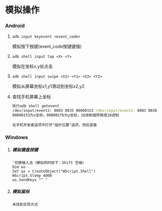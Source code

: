 # 模拟操作

### Android

1. `adb input keyevent <event_code> `

   模拟按下按键(event_code按键键值)

2. `adb shell input tap <X> <Y>`

   模拟在坐标x,y处点击

3. `adb shell input swipe <X1> <Y1> <X2> <Y2>`

   模拟从屏幕坐标x1,y1滑动到坐标x2,y2

4. 查找手机屏幕上坐标

   ```bat
   执行adb shell getevent
   /dev/input/event2: 0003 0035 00000153 /dev/input/event2: 0003 0036 000001fb
   00000153为x坐标，000001fb为y坐标，16进制值转换成10进制
   ```

   ```
   在手机开发者选项中打开"指针位置"选项，然后查看
   ```

   

### Windows

1. ##### 模拟键盘按键

   [MyNote/VBS指令.md]: MyNote/VBS指令.md

   ```vbscript
   '切换输入法（模拟同时按下：Shift 空格）
   Dim ws
   Set ws = CreateObject("WScript.Shell")
   WScript.Sleep 4000
   ws.SendKeys "^ "
   ```

2. ##### 模拟鼠标

   ```
   未找到实现方式
   ```
